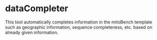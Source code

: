 # dataCompleter
This tool automatically completes information in the mitoBench template such as geographic information, sequence completeness, etc. based on already given information.
